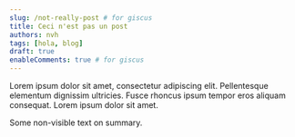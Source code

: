 ```yaml
---
slug: /not-really-post # for giscus
title: Ceci n'est pas un post
authors: nvh
tags: [hola, blog]
draft: true
enableComments: true # for giscus
---
```


Lorem ipsum dolor sit amet, consectetur adipiscing elit. Pellentesque elementum dignissim ultricies. Fusce rhoncus ipsum tempor eros aliquam consequat. Lorem ipsum dolor sit amet.

<!--truncate-->

Some non-visible text on summary.
